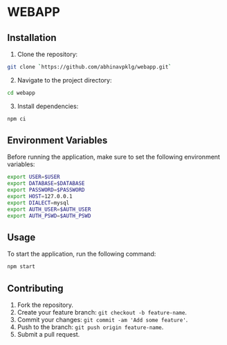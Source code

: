 # WEBAPP
## Installation

1. Clone the repository:

```bash
git clone `https://github.com/abhinavpklg/webapp.git`
```

2. Navigate to the project directory:

```bash
cd webapp
```

3. Install dependencies:

```bash
npm ci
```

## Environment Variables

Before running the application, make sure to set the following environment variables:

```bash
export USER=$USER
export DATABASE=$DATABASE
export PASSWORD=$PASSWORD
export HOST=127.0.0.1
export DIALECT=mysql
export AUTH_USER=$AUTH_USER
export AUTH_PSWD=$AUTH_PSWD
```

## Usage

To start the application, run the following command:

```bash
npm start
```

## Contributing

1. Fork the repository.
2. Create your feature branch: `git checkout -b feature-name`.
3. Commit your changes: `git commit -am 'Add some feature'`.
4. Push to the branch: `git push origin feature-name`.
5. Submit a pull request.
